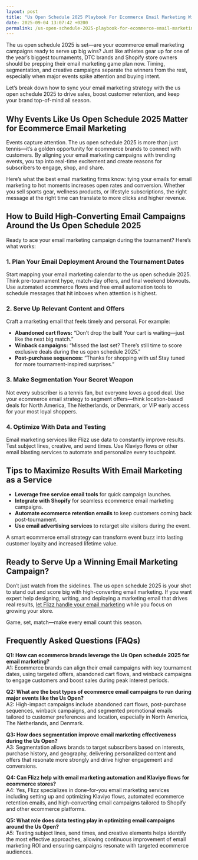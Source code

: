 ```yaml
---
layout: post
title: "Us Open Schedule 2025 Playbook For Ecommerce Email Marketing Wins"
date: 2025-09-04 13:07:42 +0200
permalink: /us-open-schedule-2025-playbook-for-ecommerce-email-marketing-wins/
---
```

The us open schedule 2025 is set—are your ecommerce email marketing campaigns ready to serve up big wins? Just like athletes gear up for one of the year’s biggest tournaments, DTC brands and Shopify store owners should be prepping their email marketing game plan now. Timing, segmentation, and creative campaigns separate the winners from the rest, especially when major events spike attention and buying intent.

Let’s break down how to sync your email marketing strategy with the us open schedule 2025 to drive sales, boost customer retention, and keep your brand top-of-mind all season.

## Why Events Like Us Open Schedule 2025 Matter for Ecommerce Email Marketing

Events capture attention. The us open schedule 2025 is more than just tennis—it’s a golden opportunity for ecommerce brands to connect with customers. By aligning your email marketing campaigns with trending events, you tap into real-time excitement and create reasons for subscribers to engage, shop, and share.

Here’s what the best email marketing firms know: tying your emails for email marketing to hot moments increases open rates and conversion. Whether you sell sports gear, wellness products, or lifestyle subscriptions, the right message at the right time can translate to more clicks and higher revenue.

## How to Build High-Converting Email Campaigns Around the Us Open Schedule 2025

Ready to ace your email marketing campaign during the tournament? Here’s what works:

### 1. Plan Your Email Deployment Around the Tournament Dates

Start mapping your email marketing calendar to the us open schedule 2025. Think pre-tournament hype, match-day offers, and final weekend blowouts. Use automated ecommerce flows and free email automation tools to schedule messages that hit inboxes when attention is highest.

### 2. Serve Up Relevant Content and Offers

Craft a marketing email that feels timely and personal. For example:

- **Abandoned cart flows:** “Don’t drop the ball! Your cart is waiting—just like the next big match.”
- **Winback campaigns:** “Missed the last set? There’s still time to score exclusive deals during the us open schedule 2025.”
- **Post-purchase sequences:** “Thanks for shopping with us! Stay tuned for more tournament-inspired surprises.”

### 3. Make Segmentation Your Secret Weapon

Not every subscriber is a tennis fan, but everyone loves a good deal. Use your ecommerce email strategy to segment offers—think location-based deals for North America, The Netherlands, or Denmark, or VIP early access for your most loyal shoppers.

### 4. Optimize With Data and Testing

Email marketing services like Flizz use data to constantly improve results. Test subject lines, creative, and send times. Use Klaviyo flows or other email blasting services to automate and personalize every touchpoint.

## Tips to Maximize Results With Email Marketing as a Service

- **Leverage free service email tools** for quick campaign launches.
- **Integrate with Shopify** for seamless ecommerce email marketing campaigns.
- **Automate ecommerce retention emails** to keep customers coming back post-tournament.
- **Use email advertising services** to retarget site visitors during the event.

A smart ecommerce email strategy can transform event buzz into lasting customer loyalty and increased lifetime value.

## Ready to Serve Up a Winning Email Marketing Campaign?

Don’t just watch from the sidelines. The us open schedule 2025 is your shot to stand out and score big with high-converting email marketing. If you want expert help designing, writing, and deploying a marketing email that drives real results, [let Flizz handle your email marketing](https://flizzgrowth.com/email) while you focus on growing your store.

Game, set, match—make every email count this season.

## Frequently Asked Questions (FAQs)

**Q1: How can ecommerce brands leverage the Us Open schedule 2025 for email marketing?**  
A1: Ecommerce brands can align their email campaigns with key tournament dates, using targeted offers, abandoned cart flows, and winback campaigns to engage customers and boost sales during peak interest periods.

**Q2: What are the best types of ecommerce email campaigns to run during major events like the Us Open?**  
A2: High-impact campaigns include abandoned cart flows, post-purchase sequences, winback campaigns, and segmented promotional emails tailored to customer preferences and location, especially in North America, The Netherlands, and Denmark.

**Q3: How does segmentation improve email marketing effectiveness during the Us Open?**  
A3: Segmentation allows brands to target subscribers based on interests, purchase history, and geography, delivering personalized content and offers that resonate more strongly and drive higher engagement and conversions.

**Q4: Can Flizz help with email marketing automation and Klaviyo flows for ecommerce stores?**  
A4: Yes, Flizz specializes in done-for-you email marketing services including setting up and optimizing Klaviyo flows, automated ecommerce retention emails, and high-converting email campaigns tailored to Shopify and other ecommerce platforms.

**Q5: What role does data testing play in optimizing email campaigns around the Us Open?**  
A5: Testing subject lines, send times, and creative elements helps identify the most effective approaches, allowing continuous improvement of email marketing ROI and ensuring campaigns resonate with targeted ecommerce audiences.

<script type="application/ld+json">
{
  "@context": "https://schema.org",
  "@type": "BlogPosting",
  "headline": "Us Open Schedule 2025 Playbook For Ecommerce Email Marketing Wins",
  "description": "A detailed guide on how ecommerce brands can leverage the Us Open schedule 2025 for high-converting email marketing campaigns that boost sales and customer retention.",
  "author": {
    "@type": "Person",
    "name": "Flizz"
  },
  "publisher": {
    "@type": "Person",
    "name": "Flizz"
  },
  "mainEntityOfPage": {
    "@type": "WebPage",
    "@id": "https://flizzgrowth.com/email"
  },
  "datePublished": "2024-06-01",
  "dateModified": "2024-06-01",
  "keywords": "email marketing, ecommerce email marketing, ecommerce flows, abandoned cart flows, winback campaigns, Klaviyo flows, email marketing for Shopify, ecommerce retention emails, email campaigns, email deployment, email marketing services, email advertising services, ecommerce email strategy, North America, The Netherlands, Denmark, DTC ecommerce brands, Shopify store owners"
}
</script>

<script type="application/ld+json">
{
  "@context": "https://schema.org",
  "@type": "FAQPage",
  "mainEntity": [
    {
      "@type": "Question",
      "name": "How can ecommerce brands leverage the Us Open schedule 2025 for email marketing?",
      "acceptedAnswer": {
        "@type": "Answer",
        "text": "Ecommerce brands can align their email campaigns with key tournament dates, using targeted offers, abandoned cart flows, and winback campaigns to engage customers and boost sales during peak interest periods."
      }
    },
    {
      "@type": "Question",
      "name": "What are the best types of ecommerce email campaigns to run during major events like the Us Open?",
      "acceptedAnswer": {
        "@type": "Answer",
        "text": "High-impact campaigns include abandoned cart flows, post-purchase sequences, winback campaigns, and segmented promotional emails tailored to customer preferences and location, especially in North America, The Netherlands, and Denmark."
      }
    },
    {
      "@type": "Question",
      "name": "How does segmentation improve email marketing effectiveness during the Us Open?",
      "acceptedAnswer": {
        "@type": "Answer",
        "text": "Segmentation allows brands to target subscribers based on interests, purchase history, and geography, delivering personalized content and offers that resonate more strongly and drive higher engagement and conversions."
      }
    },
    {
      "@type": "Question",
      "name": "Can Flizz help with email marketing automation and Klaviyo flows for ecommerce stores?",
      "acceptedAnswer": {
        "@type": "Answer",
        "text": "Yes, Flizz specializes in done-for-you email marketing services including setting up and optimizing Klaviyo flows, automated ecommerce retention emails, and high-converting email campaigns tailored to Shopify and other ecommerce platforms."
      }
    },
    {
      "@type": "Question",
      "name": "What role does data testing play in optimizing email campaigns around the Us Open?",
      "acceptedAnswer": {
        "@type": "Answer",
        "text": "Testing subject lines, send times, and creative elements helps identify the most effective approaches, allowing continuous improvement of email marketing ROI and ensuring campaigns resonate with targeted ecommerce audiences."
      }
    }
  ]
}
</script>